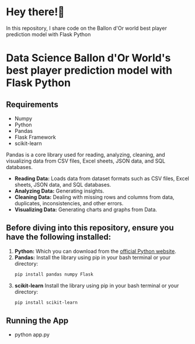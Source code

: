 # Hey there!👋

In this repository, I share code on the Ballon d'Or world best player prediction model with Flask Python

# Data Science Ballon d'Or World's best player prediction model with Flask Python

## Requirements
* Numpy
* Python
* Pandas
* Flask Framework
* scikit-learn

Pandas is a  core library used for reading, analyzing, cleaning, and visualizing data from CSV files, Excel sheets, JSON data, and SQL databases.

* **Reading Data:** Loads data from dataset formats such as CSV files, Excel sheets, JSON data, and SQL databases.
* **Analyzing Data:** Generating insights.
* **Cleaning Data:** Dealing with missing rows and columns from data, duplicates, inconsistencies, and other errors.
* **Visualizing Data:** Generating charts and graphs from Data.

## Before diving into this repository, ensure you have the following installed:

1.  **Python:** Which you can download from the [official Python website](https://www.python.org/downloads/).
2.  **Pandas:** Install the library using pip in your bash terminal or your directory:
    ```bash
    pip install pandas numpy Flask
    ```
3.  **scikit-learn** Install the library using pip in your bash terminal or your directory:
    ```bash
    pip install scikit-learn
    ```

## Running the App
* python app.py
